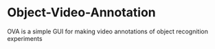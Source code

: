 # Object-Video-Annotation
OVA is a simple GUI for making video annotations of object recognition experiments
